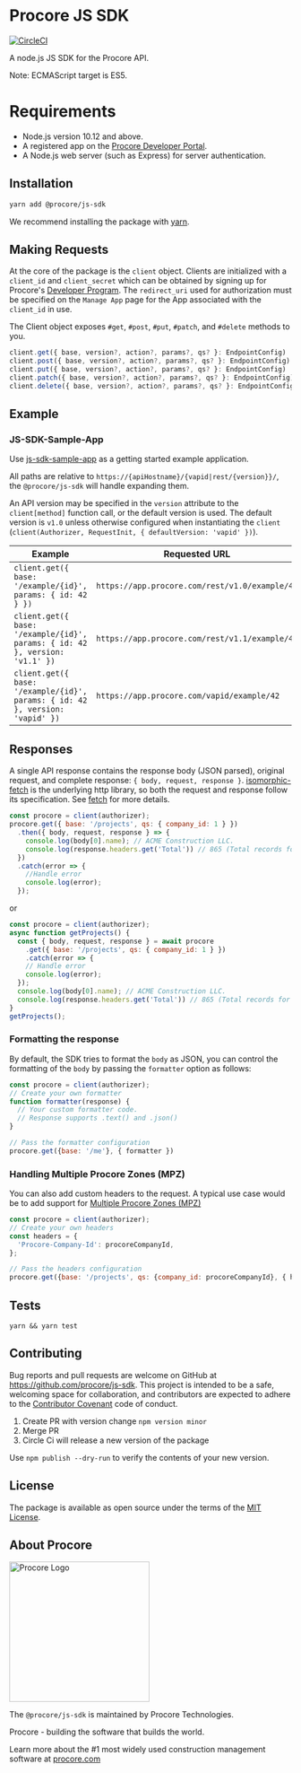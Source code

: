 # Procore JS SDK

[![CircleCI](https://circleci.com/gh/procore/js-sdk.svg?style=svg&circle-token=b24f4748ba5d14817088d02a0e14d376e1461c60)](https://circleci.com/gh/procore/js-sdk)

A node.js JS SDK for the Procore API.

Note: ECMAScript target is ES5.

# Requirements
- Node.js version 10.12 and above.
- A registered app on the [Procore Developer Portal](https://developers.procore.com/).
- A Node.js web server (such as Express) for server authentication.

## Installation
```bash
yarn add @procore/js-sdk
```
We recommend installing the package with [yarn](http://yarnpkg.com).

## Making Requests

At the core of the package is the `client` object. Clients are initialized with a
`client_id` and `client_secret` which can be obtained by signing up for
Procore's [Developer Program](https://developers.procore.com/). The `redirect_uri`
used for authorization must be specified on the `Manage App` page for the App
associated with the `client_id` in use.

The Client object exposes `#get`, `#post`, `#put`, `#patch`, and `#delete` methods to you.

```javascript
client.get({ base, version?, action?, params?, qs? }: EndpointConfig)
client.post({ base, version?, action?, params?, qs? }: EndpointConfig)
client.put({ base, version?, action?, params?, qs? }: EndpointConfig)
client.patch({ base, version?, action?, params?, qs? }: EndpointConfig)
client.delete({ base, version?, action?, params?, qs? }: EndpointConfig)
```

## Example

### JS-SDK-Sample-App

Use [js-sdk-sample-app](https://github.com/procore/js-sdk-sample-app/) as a
getting started example application.

All paths are relative to `https://{apiHostname}/{vapid|rest/{version}}/`,
the `@procore/js-sdk` will handle expanding them.

An API version may be specified in the `version` attribute to the `client[method]`
function call, or the default version is used. The default version is `v1.0` unless
otherwise configured when instantiating the `client`
(`client(Authorizer, RequestInit, { defaultVersion: 'vapid' })`).

| Example | Requested URL |
| --- | --- |
| `client.get({ base: '/example/{id}', params: { id: 42 } })` | `https://app.procore.com/rest/v1.0/example/42` |
| `client.get({ base: '/example/{id}', params: { id: 42 }, version: 'v1.1' })` | `https://app.procore.com/rest/v1.1/example/42` |
| `client.get({ base: '/example/{id}', params: { id: 42 }, version: 'vapid' })` | `https://app.procore.com/vapid/example/42` |

## Responses
A single API response contains the response body (JSON parsed), original request, and complete response: `{ body, request, response }`.
[isomorphic-fetch](https://github.com/matthew-andrews/isomorphic-fetch) is the underlying http library, so both the request and response follow its specification. See [fetch](https://github.github.io/fetch/) for more details.

```javascript
const procore = client(authorizer);
procore.get({ base: '/projects', qs: { company_id: 1 } })
  .then({ body, request, response } => {
    console.log(body[0].name); // ACME Construction LLC.
    console.log(response.headers.get('Total')) // 865 (Total records for the resource)
  })
  .catch(error => {
    //Handle error
    console.log(error);
  });
```

or

```javascript
const procore = client(authorizer);
async function getProjects() {
  const { body, request, response } = await procore
    .get({ base: '/projects', qs: { company_id: 1 } })
    .catch(error => {
    // Handle error
    console.log(error);
  });
  console.log(body[0].name); // ACME Construction LLC.
  console.log(response.headers.get('Total')) // 865 (Total records for the resource)
}
getProjects();
```

### Formatting the response

By default, the SDK tries to format the `body` as JSON, you can control the
formatting of the `body` by passing the `formatter` option as follows:

```javascript
const procore = client(authorizer);
// Create your own formatter
function formatter(response) {
  // Your custom formatter code.
  // Response supports .text() and .json()
}

// Pass the formatter configuration
procore.get({base: '/me'}, { formatter })
```

### Handling Multiple Procore Zones (MPZ)

You can also add custom headers to the request. A typical use case would be to add support for
[Multiple Procore Zones (MPZ)](https://developers.procore.com/documentation/mpz-headers)

```javascript
const procore = client(authorizer);
// Create your own headers
const headers = {
  'Procore-Company-Id': procoreCompanyId,
};

// Pass the headers configuration
procore.get({base: '/projects', qs: {company_id: procoreCompanyId}, { headers })
```

## Tests
```
yarn && yarn test
```

## Contributing

Bug reports and pull requests are welcome on GitHub at https://github.com/procore/js-sdk. This project is
intended to be a safe, welcoming space for collaboration, and contributors are expected to adhere to the
[Contributor Covenant](http://contributor-covenant.org) code of conduct.

1. Create PR with version change `npm version minor`
2. Merge PR
3. Circle Ci will release a new version of the package

Use `npm publish --dry-run` to verify the contents of your new version.

## License

The package is available as open source under the terms of the [MIT License](http://opensource.org/licenses/MIT).

## About Procore

<img
  src="https://www.procore.com/images/procore_logo.png"
  alt="Procore Logo"
  width="250px"
/>

The `@procore/js-sdk` is maintained by Procore Technologies.

Procore - building the software that builds the world.

Learn more about the #1 most widely used construction management software at [procore.com](https://www.procore.com/)
